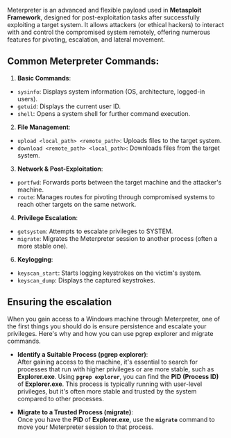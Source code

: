 Meterpreter is an advanced and flexible payload used in **Metasploit Framework**, designed for post-exploitation tasks after successfully exploiting a target system. It allows attackers (or ethical hackers) to interact with and control the compromised system remotely, offering numerous features for pivoting, escalation, and lateral movement.

## **Common Meterpreter Commands**:

1. **Basic Commands**:

- `sysinfo`: Displays system information (OS, architecture, logged-in users).
- `getuid`: Displays the current user ID.
- `shell`: Opens a system shell for further command execution.
2. **File Management**:
- `upload <local_path> <remote_path>`: Uploads files to the target system.
- `download <remote_path> <local_path>`: Downloads files from the target system.
3. **Network & Post-Exploitation**:
- `portfwd`: Forwards ports between the target machine and the attacker's machine.
- `route`: Manages routes for pivoting through compromised systems to reach other targets on the same network.
4. **Privilege Escalation**:      
- `getsystem`: Attempts to escalate privileges to SYSTEM.
- `migrate`: Migrates the Meterpreter session to another process (often a more stable one).
6. **Keylogging**:    
- `keyscan_start`: Starts logging keystrokes on the victim's system.
- `keyscan_dump`: Displays the captured keystrokes.

## Ensuring the escalation
When you gain access to a Windows machine through Meterpreter, one of the first things you should do is ensure persistence and escalate your privileges. Here's why and how you can use pgrep explorer and migrate commands.

- **Identify a Suitable Process (pgrep explorer)**:  
    After gaining access to the machine, it's essential to search for processes that run with higher privileges or are more stable, such as **Explorer.exe**. Using **`pgrep explorer`**, you can find the **PID (Process ID)** of **Explorer.exe**. This process is typically running with user-level privileges, but it's often more stable and trusted by the system compared to other processes.
    
- **Migrate to a Trusted Process (migrate)**:  
    Once you have the **PID** of **Explorer.exe**, use the **`migrate`** command to move your Meterpreter session to that process.

